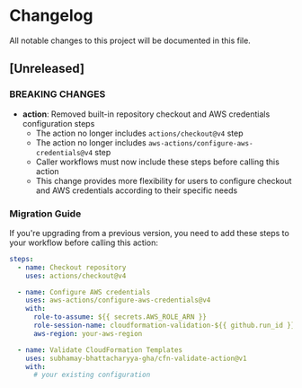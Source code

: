 
# Changelog

All notable changes to this project will be documented in this file.

## [Unreleased]

### BREAKING CHANGES

- **action**: Removed built-in repository checkout and AWS credentials configuration steps
  - The action no longer includes `actions/checkout@v4` step
  - The action no longer includes `aws-actions/configure-aws-credentials@v4` step
  - Caller workflows must now include these steps before calling this action
  - This change provides more flexibility for users to configure checkout and AWS credentials according to their specific needs

### Migration Guide

If you're upgrading from a previous version, you need to add these steps to your workflow before calling this action:

```yaml
steps:
  - name: Checkout repository
    uses: actions/checkout@v4

  - name: Configure AWS credentials
    uses: aws-actions/configure-aws-credentials@v4
    with:
      role-to-assume: ${{ secrets.AWS_ROLE_ARN }}
      role-session-name: cloudformation-validation-${{ github.run_id }}
      aws-region: your-aws-region

  - name: Validate CloudFormation Templates
    uses: subhamay-bhattacharyya-gha/cfn-validate-action@v1
    with:
      # your existing configuration
```
